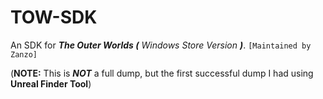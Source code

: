 # TOW-SDK
An SDK for ___The Outer Worlds (___ _Windows Store Version_ ___)___. `[Maintained by Zanzo]`

(__NOTE:__ This is ___NOT___ a full dump, but the first successful dump I had using __Unreal Finder Tool__)
